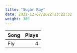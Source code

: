 ```yaml
---
title: "Sugar Ray"
date: 2022-12-07/2022T23:22:32
weight: 389
---
```




 Song | Plays 
----- | -----:
Fly | 4
